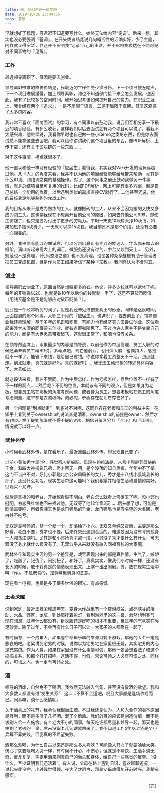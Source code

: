 ```yaml
---
title: 来，我们再谈一谈梦想
date: 2019-10-26 13:44:35
tags: 梦想
---
```


早就想好了标题，可迟迟不知道要写什么，始终无法给内容“定调”。后来一想，其实也没必要强调『基调』，在开头或者结尾说几句概括性的话确实好，少了主题，内容就显得空泛，但这并不影响我“记录”自己的生活，并不影响我表达在不同时期对不同事物的『见解』。

### 工作

最近领导离职了，原因是要去创业。

领导离职带来的直接影响是，我最近的工作任务少得可怜，上一个项目接近尾声，下一个项目进展缓慢，加上领导离职，谁也不知道部门接下来会怎么发展。也因此，我有了比较多的空闲时间，我开始思考该如何提升自己的实力。在职业生涯上，我曾经有两个『追求』，一是不局限于语言，二是不局限于框架。其实这涵盖了太多的内容。

我非常不喜欢『面向面试』的学习，有个同事以前鼓动我，说我们互相分享一下最近的项目经验，有什么收获，这样我们以后去面试就有两个项目可以说了。看我不太感兴趣，他继续说，我看你平时也自己做一些小Demo之类的东西，但是你去面试总不能拿这些去面吧，我可以给你讲讲我们这个项目里的东西，像PDF解析、上传下载，还有关于区块链的一些东西……

对于这件事情，槽点就很多了。

他一直以和他一样没有经验的『应届生』看待我，其实我对Web开发的理解远超过他。从『人』的角度来看，我并不认为他的项目经验能够给我带来帮助，尤其是什么IO流、网络流之类的基础操作。对了，这个同事之前还鼓动我做另一件事情，就是总结项目里可复用的代码，比如PDF解析，网上可能有很多方案，但是自己总结一个能用的放着，以后遇到类似的需求直接CV就行了……他甚至还说，他的目标就是能够熟练的完成工作。

我的目标从来不是成为熟练的工人。就像搬砖的工人，从来不会因为搬的又快又多成为包工头。这也是我现在不想离开目前公司的原因，如果去其他公司996，即使工资涨了，也只是因为付出了更多的劳动力。平时一天搬10块砖头挣10块钱，如果加班多搬5块砖头，一天就可以挣15块钱。我目前还不是那个阶段，还没有必要一心赚钱的。

另外，我相信有能力的面试官，可以分辨出真正有实力的候选人。什么飘来飘去的框架，满口听起来高大上的词汇，微服务还没有过气，中台又炒到天上……另外，规范也不是真理，《代码整洁之道》也不是真理，设定各种条条框框有助于管理者把员工变成机器，但是作为员工如果听信了某种『宗教』，我同样认为不合时宜。

### 创业

领导离职去创业了，原因自然是想赚更多的钱。他说，挣多少钱就可以退休了呢，每年的开销乘以20，也就是说10年以后你的钱就剩一半了，这还不算货币贬值（用钱买基金是不是能够应对货币贬值？）。

创业是一个经常听到的词了，但是我还未见过创业真正的形态。同样是这段时间，上面提到的那个同事，入职三个月的『应届生』，也辞职了，要去创业了。领导创业我还能理解，基于多年的见识和积累，有能力也有经济实力去尝试创业。这位看起来涉世未深的同事要去创业，就有点匪夷所思了。不过也许人家并不是依靠自己的能力，而是有大佬愿意带着起飞，这就很正常了，和咱也没有关系。

在领导的酒席上，印象最深的内容是领导说，以前他作为中层管理，员工入职的时候还会帮着员工给HR说，多给点吧。现在他创业，也出资入股，也要招人，感觉就不一样了。能省下来钱，是给自己省钱。你说你拿着工资整天不干活，到点就走。到点就走，真的就是好吗，真的就好吗……我无法生动形象的转述具体内容了，大意如此。

就这段话来看，我并不赞同。作为中层怎样，作为老板怎样，然后位置不一样有了不一样的观点……然后呢？不同的位置，本就该有不同的观点，但是如果身为老板，想要员工站在老板的角度考虑问题，或者身为员工，想要老板站在员工的角度考虑问题，这不都是耍流氓吗，何必呢，矛盾存在就让它存在好了。

另一个问题是“到点就走”。到底对不对呢，这同样存在老板和员工的利益冲突。在知乎上看到关于ownership的说法甚是清晰，ownership的前提是owner，然后才有ship。至于提到加班就不得不提的996，相信只要区分开『奋斗』和『压榨』，情况就可以好一点。

### 武林外传

小时候看武林外传，是在看乐子。最近重温武林外传，却发现自己变了。

以前小郭和秀才组CP，感觉两人挺般配，但现在的想法是，人家小郭是郭巨侠的千金，和四大神捕论兄弟，秀才百无一用，是个没落的知县后辈，年年中不了举。这门不当户不对，好比小郭是北京公安局局长的女儿，秀才是十八线小县城县长的孙子，还没什么功名。现实生活中这可能吗？我们希望并相信生活和爱情的美好，但现实不允许。

然后是掌柜的和老白，开始越看越不明白，老白怎么就看上佟湘玉了呢，和小郭也挺配，初恋展红绫也回来找过他，无双等了他12年零3天……后来想了想，可能是剧情需要吧，再者佟湘玉也是龙门镖局的千金，龙门镖局也是有名望的大集团，老白并不吃亏。

无双是最可怜的，见一个爱一个，却落给了小六。无双又单纯又贤惠，主要是那么好看，老白不要，秀才也不要，后来终究没遇到合适的。难道是因为没有背景孤身一人闯荡江湖吗。尤其是和小郭抢秀才那一段，小郭没了秀才要什么有什么，可无双没了秀才就什么都没有了。无双似乎从来就没有融入同福客栈的大家庭。

武林外传和现实生活的另一个差异是，戏里表现出来的都是真性情。生气了，嫉妒了，吃醋了，记仇了，闹别扭了，和好了，真真实实，像我们小时候一样，还没有长大的时候，敢于将真是的情绪表现出来，上演一出出闹剧。对，放在现实生活中叫『作』，不是我说的，是弹幕里满屏的恶意。

现在看个电视，也真是多了很多世俗的眼光。有点感慨。

### 王者荣耀

说到家庭，最近王者荣耀周年庆，变身大作战里有一个夜游峡谷、点亮峡谷的活动，水晶、野区、龙坑，到处都挂着彩灯。看到游戏里的这一幕，忽然想到春节。现在想想，过年什么都没有，新衣服还是好吃的根本不重要，但过年的气氛实在弥足珍贵。除了过年，不会再有什么日子可以让一大家子的人都聚在一起了。

有时候想，一个成年人，如果他生命里乐趣的来源只剩下游戏，那他的人生一定是悲哀的吧。老梁讲到宅男的时候，说你以为宅男宅在家里很无趣，其实宅男的内心是充实的。作为人类，如果在家里没有什么事情可做，那他一定会想着法子和这个搞搞关系，和那个打打招呼。这话不假，也假。常说可怜之人必有可恨之处，同样的，可恨之人，也一定有可怜之处。

### 酒

领导的酒席，自然免不了喝酒。我依然无法融入气氛，甚至没有敬酒的欲望。我和大多数人都没有过“发生关系”，这……不算不合适吧，况且大家都是逢场作戏而已。同事嘛，谈什么感情呢。

关于酒桌上的礼节，我承认我相当生疏。不过我还是认为，人和人合作的根本原因是互利，而不是多喝了几杯酒，混了个脸熟。我们的目的应该是创造价值，而不是求别人给一点施舍。有个老大不小的同事，每天吃饭都尽量和领导一起，那天也是坐到了老板的一桌，后来没说上几句话就回来了。我不知道工作5年以上还是个小兵算不算失败，但我真的不希望失败。

酒那么难喝，为什么自古以来还是那么多人喜欢？可能像人开心了就要哈哈大笑，伤心了就要嚎啕大哭一样，有时候不开心，不伤心，但就是不痛快，生活平淡无奇，反反复复，需要用酒来刺激自己的舌头和身体，给自己一些痛觉的反馈。“没什么，至少证明我们还活着”。有人说，父母在路上遇到旧识，喜欢聊聊近况，一说起来就没完，小时候觉得烦，长大了才明白，那是父母难得的开心时光。我稍有感悟。

<p align="right">（完）</p>



